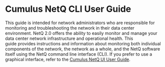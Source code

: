 # Cumulus NetQ CLI User Guide

This guide is intended for network administrators who are responsible
for monitoring and troubleshooting the network in their data center
environment. NetQ 2.0 offers the ability to easily monitor and manage
your data center network infrastructure and operational health. This
guide provides instructions and information about monitoring both
individual components of the network, the network as a whole, and the
NetQ software itself using the NetQ command line interface (CLI). If you
prefer to use a graphical interface, refer to the [Cumulus NetQ UI User
Guide](Cumulus_NetQ_UI_User_Guide).
